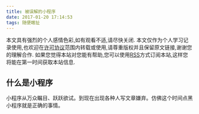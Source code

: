 ```yaml
---
title: 被误解的小程序
date: 2017-01-20 17:14:53
tags: 随便瞎扯
---
```


本文具有强烈的个人感情色彩,如有观看不适,请尽快关闭. 本文仅作为个人学习记录使用,也欢迎在[许可协议](http://creativecommons.org/licenses/by-nc/4.0/deed.zh_TW)范围内转载或使用,请尊重版权并且保留原文链接,谢谢您的理解合作. 如果您觉得本站对您能有帮助,您可以使用[RSS](http://iiiyu.com/atom.xml)方式订阅本站,这样您将能在第一时间获取本站信息.

## 什么是小程序
小程序从万众瞩目、跃跃欲试。到现在出现各种人写文章嫌弃。仿佛这个时间点黑小程序就是正确的事情。
